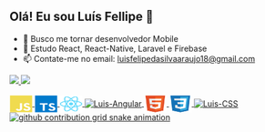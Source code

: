 ## Olá! Eu sou Luís Fellipe 👋 


- 🔭 Busco me tornar desenvolvedor Mobile 
- 🌱 Estudo React, React-Native, Laravel e Firebase
- 📫 Contate-me no email: luisfelipedasilvaaraujo18@gmail.com
<div>
  <a href="https://github.com/DevLonnos">
  <img height="180em" src="https://github-readme-stats.vercel.app/api?username=DevLonnos&show_icons=true&theme=tokyonight">
  <img height="180em" src="https://github-readme-stats.vercel.app/api/top-langs/?username=DevLonnos&layout=compact&langs_count-16&theme=tokyonight">
</div>
<div style="display: inline_block"><br>
  <img align="center" alt="Luis-Js" height="30" width="40" src="https://raw.githubusercontent.com/devicons/devicon/master/icons/javascript/javascript-plain.svg">
  <img align="center" alt="Luis-Ts" height="30" width="40" src="https://raw.githubusercontent.com/devicons/devicon/master/icons/typescript/typescript-plain.svg">
  <img align="center" alt="Luis-React" height="30" width="40" src="https://raw.githubusercontent.com/devicons/devicon/master/icons/react/react-original.svg">
  <img align="center" alt="Luis-Angular" height="30" width="40" src="https://cdn.jsdelivr.net/gh/devicons/devicon@latest/icons/angular/angular-original.svg">
  <img align="center" alt="Luis-HTML" height="30" width="40" src="https://raw.githubusercontent.com/devicons/devicon/master/icons/html5/html5-original.svg">
  <img align="center" alt="Luis-CSS" height="30" width="40" src="https://raw.githubusercontent.com/devicons/devicon/master/icons/css3/css3-original.svg">
  <img align="center" alt="Luis-CSS" height="30" width="40" src="https://cdn.jsdelivr.net/gh/devicons/devicon@latest/icons/laravel/laravel-original.svg">
</div>

<picture>
  <source media="(prefers-color-scheme: dark)" srcset="https://raw.githubusercontent.com/YourUser/YourUser/output/github-contribution-grid-snake-dark.svg">
  <source media="(prefers-color-scheme: light)" srcset="https://raw.githubusercontent.com/YourUser/YourUser/output/github-contribution-grid-snake.svg">
  <img alt="github contribution grid snake animation" src="https://raw.githubusercontent.com/YourUser/YourUser/output/github-contribution-grid-snake.svg">
</picture>
